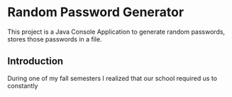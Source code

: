 # Random Password Generator

This project is a Java Console Application to generate random passwords, stores those passwords in a file.

## Introduction

During one of my fall semesters I realized that our school required us to constantly 
